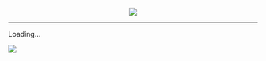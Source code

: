 <p align="center">
  <a href="https://skillicons.dev">
    <img src="https://skillicons.dev/icons?i=java,cs,dotnet,spring,php,laravel,mysql,mongodb,visualstudio,eclipse,git,github,maven,nginx,discord" />
  </a>
  <hr>
  </p>
  <p align="center">
  <p>Loading...</p>
  <a href="https://skillicons.dev">
    <img src="https://skillicons.dev/icons?i=js,lua" />
  </a>
</p>
